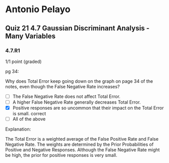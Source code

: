 # Antonio Pelayo
## Quiz 21 4.7 Gaussian Discriminant Analysis - Many Variables
### 4.7.R1
1/1 point (graded)

pg 34:

Why does Total Error keep going down on the graph on page 34 of the notes, even 
though the False Negative Rate increases?

- [ ] The False Negative Rate does not affect Total Error.
- [ ] A higher False Negative Rate generally decreases Total Error.
- [x] Positive responses are so uncommon that their impact on the Total Error is small. correct
- [ ] All of the above

Explanation:

The Total Error is a weighted average of the False Positive Rate and False 
Negative Rate. The weights are determined by the Prior Probabilities of 
Positive and Negative Responses. Although the False Negative Rate might be high, 
the prior for positive responses is very small.
